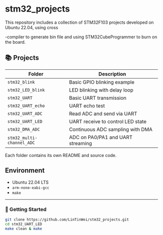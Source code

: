 # stm32_projects

This repository includes a collection of STM32F103 projects developed on Ubuntu 22.04, using cross

-compiler to generate bin file and using STM32CubeProgrammer to burn on the board.

## 📚 Projects

| Folder                  | Description                          |
|-------------------------|--------------------------------------|
| `stm32_blink`           | Basic GPIO blinking example          |
| `stm32_LED_blink`       | LED blinking with delay loop         |
| `stm32_UART`            | Basic UART transmission              |
| `stm32_UART_echo`       | UART echo test                       |
| `stm32_UART_ADC`        | Read ADC and send via UART           |
| `stm32_UART_LED`        | UART receive to control LED state    |
| `stm32_DMA_ADC`         | Continuous ADC sampling with DMA     |
| `stm32_multi-channel_ADC` | ADC on PA0/PA1 and UART streaming |

Each folder contains its own README and source code.

## Environment
- Ubuntu 22.04 LTS
- `arm-none-eabi-gcc`
- `make`

---

### 👣 Getting Started
```bash
git clone https://github.com/LinTinWei/stm32_projects.git
cd stm32_UART_LED
make clean & make



